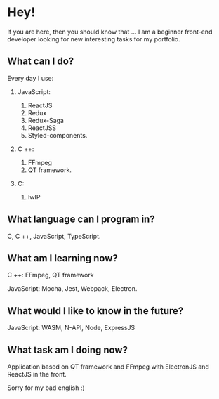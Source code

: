 # Hey! 
If you are here, then you should know that ...
I am a beginner front-end developer looking for new interesting tasks for my portfolio.
## What can I do?
Every day I use:

1.  JavaScript: 
  
    1.  ReactJS
    1.  Redux
    1.  Redux-Saga
    1.  ReactJSS
    1.  Styled-components.

1.  C ++:

    1.  FFmpeg
    1.  QT framework.

1.  C: 
    1.  lwIP

## What language can I program in?
C, C ++, JavaScript, TypeScript.

## What am I learning now?
C ++: FFmpeg, QT framework

JavaScript: Mocha, Jest, Webpack, Electron.

## What would I like to know in the future?

JavaScript: WASM, N-API, Node, ExpressJS

## What task am I doing now?
Application based on QT framework and FFmpeg with ElectronJS and ReactJS in the front.

Sorry for my bad english :)
